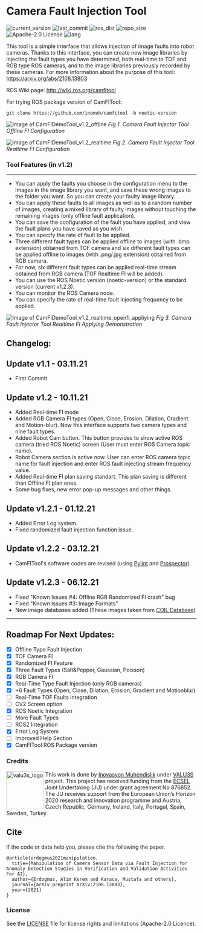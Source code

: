 # Camera Fault Injection Tool

![current_version](https://img.shields.io/github/v/release/inomuh/camfitool?color=green) ![last_commit](https://img.shields.io/github/last-commit/inomuh/Camera-Fault-Injection-Tool) ![ros_dist](https://img.shields.io/badge/ros--dist-noetic-blue) ![repo_size](https://img.shields.io/github/repo-size/inomuh/Camera-Fault-Injection-Tool) ![Apache-2.0 License](https://img.shields.io/github/license/inomuh/Camera-Fault-Injection-Tool?color=blue) ![lang](https://img.shields.io/github/languages/top/inomuh/camfitool)

This tool is a simple interface that allows injection of image faults into robot cameras. Thanks to this interface, you can create new image libraries by injecting the fault types you have determined, both real-time to TOF and RGB type ROS cameras, and to the image libraries previously recorded by these cameras. For more information about the purpose of this tool: https://arxiv.org/abs/2108.13803

ROS Wiki page: http://wiki.ros.org/camfitool

For trying ROS package version of CamFITool:

    git clone https://github.com/inomuh/camfitool -b noetic-version
    

![Image of CamFIDemoTool_v1.2_offline](https://github.com/inomuh/Camera-Fault-Injector-Tool/blob/v1.2/camfitool_v1.2_offline.png)
*Fig 1. Camera Fault Injector Tool Offline FI Configuration*

![Image of CamFIDemoTool_v1.2_realtime](https://github.com/inomuh/Camera-Fault-Injector-Tool/blob/v1.2/camfitool_v1.2_realtime.png)
*Fig 2. Camera Fault Injector Tool Realtime FI Configuration*

### Tool Features (in v1.2)
---------------------------
- You can apply the faults you choose in the configuration menu to the images in the image library you want, and save these wrong images to the folder you want. So you can create your faulty image library.
- You can apply these faults to all images as well as to a random number of images, creating a mixed library of faulty images without touching the remaining images (only offline fault application).
- You can save the configuration of the fault you have applied, and view the fault plans you have saved as you wish.
- You can specify the rate of fault to be applied.
- Three different fault types can be applied offline to images (with .bmp extension) obtained from TOF camera and six different fault types can be applied offline to images (with .png/.jpg extension) obtained from RGB camera.
- For now, six different fault types can be applied real-time stream obtained from RGB camera (TOF Realtime FI will be added).
- You can use the ROS Noetic version (noetic-version) or the standard version (current v1.2.3).
- You can monitor the ROS Camera node.
- You can specify the rate of real-time fault injecting frequency to be applied.

![Image of CamFIDemoTool_v1.2_realtime_openfi_appliying](https://github.com/inomuh/Camera-Fault-Injector-Tool/blob/v1.2/camfitool_v1.2_realtime_openfi_applying.png)
*Fig 3. Camera Fault Injector Tool Realtime FI Applying Demonstration*

Changelog:
----------
Update v1.1 - 03.11.21
------------------------
- First Commit

Update v1.2 - 10.11.21
------------------------
- Added Real-time FI mode
- Added RGB Camera FI types (Open, Close, Erosion, Dilation, Gradient and Motion-blur). Now this interface supports two camera types and nine fault types.
- Added Robot Cam button. This button provides to show active ROS camera (tried ROS Noetic) screen (User must enter ROS Camera topic name).
- Robot Camera section is active now. User can enter ROS camera topic name for fault injection and enter ROS fault injecting stream frequency value.
- Added Real-time FI plan saving standart. This plan saving is different than Offline FI plan ones.
- Some bug fixes, new error pop-up messages and other things.

Update v1.2.1 - 01.12.21
------------------------
- Added Error Log system.
- Fixed randomized fault injection function issue.

Update v1.2.2 - 03.12.21
------------------------
- CamFITool's software codes are revised (using [Pylint](https://pylint.org/) and [Prospector](https://pypi.org/project/prospector/)).

Update v1.2.3 - 06.12.21
------------------------
- Fixed "Known Issues #4: Offline RGB Randomized FI crash" bug
- Fixed "Known Issues #3: Image Formats"
- New image databases added (These images taken from [COIL Database](https://www1.cs.columbia.edu/CAVE/software/softlib/coil-100.php))

---------------------------------------------------------------------------------
Roadmap For Next Updates:
-------------------------
* [x] Offline Type Fault Injection
* [x] TOF Camera FI
* [x] Randomized FI Feature
* [x] Three Fault Types (Salt&Pepper, Gaussian, Poisson)
* [x] RGB Camera FI
* [x] Real-Time Type Fault Injection (only RGB cameras)
* [x] +6 Fault Types (Open, Close, Dilation, Erosion, Gradient and Motionblur)
* [ ] Real-Time TOF Faults integration
* [ ] CV2 Screen option
* [x] ROS Noetic Integration
* [ ] More Fault Types
* [ ] ROS2 Integration
* [x] Error Log System
* [ ] Improved Help Section
* [x] CamFITool ROS Package version

### Credits

<a href="http://valu3s.eu">
  <img align=left img src="https://valu3s.eu/wp-content/uploads/2020/04/VALU3S_green_transparent-1024x576.png" 
       alt="valu3s_logo" height="100" >
</a>

This work is done by [Inovasyon Muhendislik](https://www.inovasyonmuhendislik.com/) under [VALU3S](https://valu3s.eu) project. This project has received funding from the [ECSEL](https://www.ecsel.eu) Joint Undertaking (JU) under grant agreement No 876852. The JU receives support from the European Union’s Horizon 2020 research and innovation programme and Austria, Czech Republic, Germany, Ireland, Italy, Portugal, Spain, Sweden, Turkey.

## Cite

If the code or data help you, please cite the following the paper.

    @article{erdogmus2021manipulation,
      title={Manipulation of Camera Sensor Data via Fault Injection for Anomaly Detection Studies in Verification and Validation Activities For AI},
      author={Erdogmus, Alim Kerem and Karaca, Mustafa and others},
      journal={arXiv preprint arXiv:2108.13803},
      year={2021}
    }

### License

See the [LICENSE](LICENSE.md) file for license rights and limitations (Apache-2.0 Licence).

